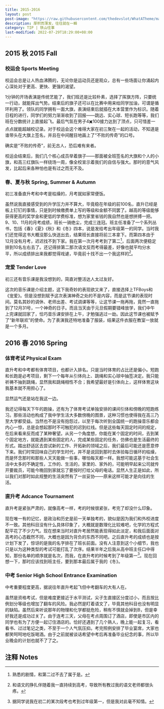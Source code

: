 ```yaml
---
title: 2015-2016
layout: post
post-image: "https://raw.githubusercontent.com/thedevslot/WhatATheme/master/assets/images/SamplePost.png?token=AHMQUEPC4IFADOF5VG4QVN26Z64GG"
description: 厚积而薄发，往往就在一瞬
category: TIP | 铁山往事
last-modified: 2022-07-29T18:29:00+08:00
---
```


## 2015 秋 2015 Fall

### 校运会 Sports Meeting

校运会总是让人热血沸腾的，无论你是运动员还是观众，总有一些场面让你涌起内心深处对于更高、更快、更强的渴望。

1分钟的开场表演是传统艺能了，我们班还是比较朴素，选择了挥旗方阵，只要统一行动，就能挥出气势。结束后的旗子还可以在比赛中用来给同学加油，可谓是循环利用了。领队的同学拥有一面大旗，表演结束后就插在大本营里作为标识。随着日程的进行，同学们的努力渐渐收到了回报——跳远、实心球、短长跑等等，我们班在分数统计上直接起飞。最后气氛在男子4✖️100接力达到了顶点，只可惜差一点点就能超越校记录。对于校运会这个难得大家在初三聚在一起的活动，不知道是谁带头在大旗上签名，并且在中间醒目地画上了“不败的传奇”的口号。

确实是“不败的传奇”，前无古人，恐后难有来者。

校运会结束后，我们几个核心成员举着旗子——那面被全班签名的大旗和个人的小旗，和高三红旗队一样绕场一周，像全校宣示着我们的自信与强大。那时的意气风发，比起后来各种怕也是有过之而无不及。

### 春、夏与秋 Spring, Summer & Autumn

初三准备直升考和中考是枯燥的，月考就如家常便饭。

虽然说我直接感受到的升学压力并不算大，毕竟稳在年级的前100名，直升已经是板上钉钉的事情，只是到时候缴费单上写的等级和金额不同罢了。越高的等级能够获得更高的奖学金和更低的学费标准，想为家里省钱的我自然也是想拼搏一把。9、10、11月的月考成绩，班长一骑绝尘，完成三连冠。班主任准备了一个系列丛书，包括《春》《夏》《秋》和《冬》四本，说是发给考出年级第一的同学。当时我们还觉得这书大概没那么快送出去，结果班长直接将前三本拿下。而第四本由于12月没有月考，迟迟找不到下家。我在第一次月考考到了第二[^1]，后面两次便稳定排到10名左右去了。还记得排第二那次语文反而考得最差，好像也就平均分水平，所以成绩排出来我都觉得戏谑，毕竟前十找不出一个我这样的[^2]。

[^1]: 熟悉的剧情，和第二过不去了属于是。
[^2]: 和语文的挣扎伴随着我一直持续到高考，导致所有教过我的语文老师都很头疼。

### 宠爱 Tender Love

初三还有音乐课是我没想到的，简直对整活达人太过友好。

这次的音乐课是介绍主题，这下我奇妙的表现欲又来了，直接选择上TFBoys和《宠爱》。但是没想到赋予这次表演神奇之处的不是内容，而是这节课的表现时间。莫名其妙的调休、老师出差、考试调课等等，让这节课一拖再拖，竟然一直拖到了12月31号，一个神奇的日子。而且当天由于元旦假期要错峰放学，我们中午上完课就回家了，恰巧音乐课安排在上午，才勉强逃过一劫。因此这节课也被赋予了“新年联欢”的使命。为了表演我还特地准备了服装，结果这件衣服在教室一放就是一个多月。

## 2016 春 2016 Spring

### 体育考试 Physical Exam

直升考和中考都有体育项目，也都计入排名。只是当时体育的占比还是偏小。短跑和长跑是必考项目，剩下一个每年从引体向上、跳绳和实心球中抽签决定。我只能祈祷不抽到跳绳，显然我和跳绳相性不合；我希望最好是引体向上，这样体育这块我基本就不用担心了。

显然运气还是站在我这一边。

我还记得每天下午的跑操，还有为了体育考试单独安排的课间引体和傍晚的短跑练习。那些活动也构成了我中学生活大多数傍晚的图景，这种习惯也使得我在高三乃至大学都受益。当然也不是没有抱怨过，以至于每次听到全国统一的跑操音乐都会内心一惊，总是会想起那时不可触犯的迟到红线。但是这些每天固定时间的规定，在后来看来反而成了某种奢望。从另一个角度想，你能在某个固定的时间，去到某个固定地方，就能遇到某些固定的人，完成某些固定的任务，仿佛也是生活最终的形式。踏出舒适区去尝试新的工作、开拓新的领域之后，我们最后可能还是愿意停下来。我们时常回味自己的学生时代，并不是说回到那时去体验每日循环的枯燥，而是怀念那时和那些人天天能做一些事，哪怕每天都一样。我想可能这基于社会生活中太多的不确定性，工作的、生活的，家里的、家外的，可能明早起来公司就传开要裁员，可能今晚回到家就忘了要按时打给父母的电话。显然人生正是如此，所以我们对那时如此规整的生活突然有了一丝妥协——原来这样可能才是向往的生活。

### 直升考 Adcance Tournament

直升考是紧张严肃的，就像高考一样，考的时候很紧张，考完了却没什么印象。

现在唯一有的记忆，是政治和历史是前一天单独考的，貌似是因为我们和外校进度不一致。其他科目没有什么具体印象了，大概就是数理化比较难吧，化学的方程式配平花了不少力气。现在想来当时对直升考居然能表现得如此淡定，和我后面面对高考的心态截然不同，大概也是因为背负的东西不同吧。之后直升考的成绩也是按计划下发了，惊讶的是我的名字排在了班长前面。没有人注意到这个小细节，我也只是以为这种类型的考试可能打乱了次序。结果半年之后我从高中班主任口中得知，那份名单的顺序就是名次，而我，在直升考的时候考到了年级第一[^3]。现在回想一下，那时应该找到班主任，要到那本最后属于我的《冬》。

[^3]: 据同学说我在初二的某次段考也考到过年级第一，但是我对此毫不知情。

### 中考 Senior High School Entrance Examination

中考重要程度更高，据说往年直升考起飞但中考翻车的大有人在。

虽然是资格考试，但是难度更接近于水平测试，尖子生直接区分度过小，而且按比例划分等级也增加了翻车的风险。我必然是盯着语文了，毕竟其他科目也没有明显的缺陷。虽然后来听说那年的物理和化学都挺危险，稍有不慎就会掉到B，但是幸好我还是成功过关了。由于连考三天，父母在考点周围订了酒店，即使是市区内的同学也有为了方便一起订住酒店的。恰好还遇到了几个熟人，晚上能一起复习，看看书、过过笔记之类，不至于一个人气氛压抑。考完照例安排了毕业宴席，大家也都笑呵呵地吃饭喝酒。由于之前就被谈话希望中考后再准备毕业纪念的事，所以毕业晚会的计划也就不了了之。

## 注释 Notes